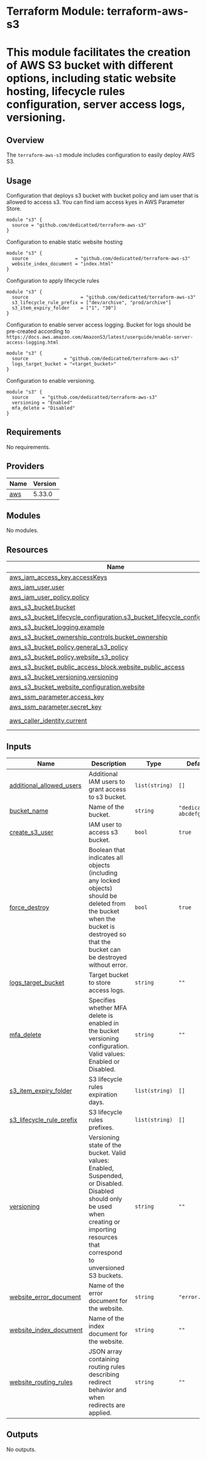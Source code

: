 # Terraform Module: terraform-aws-s3
# This module facilitates the creation of AWS S3 bucket with different options, including static website hosting, lifecycle rules configuration, server access logs, versioning.

## Overview
The `terraform-aws-s3` module includes configuration to easily deploy AWS S3. 

## Usage

Configuration that deploys s3 bucket with bucket policy and iam user that is allowed to access s3. You can find iam access kyes in AWS Parameter Store.
```hcl
module "s3" {
  source = "github.com/dedicatted/terraform-aws-s3"
}
```

Configuration to enable static website hosting
```hcl
module "s3" {
  source                 = "github.com/dedicatted/terraform-aws-s3"
  website_index_document = "index.html"
}
```

Configuration to apply lifecycle rules
```hcl
module "s3" {
  source                   = "github.com/dedicatted/terraform-aws-s3"
  s3_lifecycle_rule_prefix = ["dev/archive", "prod/archive"]
  s3_item_expiry_folder    = ["1", "30"]
}
```

Configuration to enable server access logging. Bucket for logs should be pre-created according to `https://docs.aws.amazon.com/AmazonS3/latest/userguide/enable-server-access-logging.html`
```hcl
module "s3" {
  source             = "github.com/dedicatted/terraform-aws-s3"
  logs_target_bucket = "<target_bucket>"
}
```

Configuration to enable versioning.
```hcl
module "s3" {
  source     = "github.com/dedicatted/terraform-aws-s3"
  versioning = "Enabled"
  mfa_delete = "Disabled"
}
```

## Requirements

No requirements.

## Providers

| Name | Version |
|------|---------|
| <a name="provider_aws"></a> [aws](#provider\_aws) | 5.33.0 |

## Modules

No modules.

## Resources

| Name | Type |
|------|------|
| [aws_iam_access_key.accessKeys](https://registry.terraform.io/providers/hashicorp/aws/latest/docs/resources/iam_access_key) | resource |
| [aws_iam_user.user](https://registry.terraform.io/providers/hashicorp/aws/latest/docs/resources/iam_user) | resource |
| [aws_iam_user_policy.policy](https://registry.terraform.io/providers/hashicorp/aws/latest/docs/resources/iam_user_policy) | resource |
| [aws_s3_bucket.bucket](https://registry.terraform.io/providers/hashicorp/aws/latest/docs/resources/s3_bucket) | resource |
| [aws_s3_bucket_lifecycle_configuration.s3_bucket_lifecycle_configuration](https://registry.terraform.io/providers/hashicorp/aws/latest/docs/resources/s3_bucket_lifecycle_configuration) | resource |
| [aws_s3_bucket_logging.example](https://registry.terraform.io/providers/hashicorp/aws/latest/docs/resources/s3_bucket_logging) | resource |
| [aws_s3_bucket_ownership_controls.bucket_ownership](https://registry.terraform.io/providers/hashicorp/aws/latest/docs/resources/s3_bucket_ownership_controls) | resource |
| [aws_s3_bucket_policy.general_s3_policy](https://registry.terraform.io/providers/hashicorp/aws/latest/docs/resources/s3_bucket_policy) | resource |
| [aws_s3_bucket_policy.website_s3_policy](https://registry.terraform.io/providers/hashicorp/aws/latest/docs/resources/s3_bucket_policy) | resource |
| [aws_s3_bucket_public_access_block.website_public_access](https://registry.terraform.io/providers/hashicorp/aws/latest/docs/resources/s3_bucket_public_access_block) | resource |
| [aws_s3_bucket_versioning.versioning](https://registry.terraform.io/providers/hashicorp/aws/latest/docs/resources/s3_bucket_versioning) | resource |
| [aws_s3_bucket_website_configuration.website](https://registry.terraform.io/providers/hashicorp/aws/latest/docs/resources/s3_bucket_website_configuration) | resource |
| [aws_ssm_parameter.access_key](https://registry.terraform.io/providers/hashicorp/aws/latest/docs/resources/ssm_parameter) | resource |
| [aws_ssm_parameter.secret_key](https://registry.terraform.io/providers/hashicorp/aws/latest/docs/resources/ssm_parameter) | resource |
| [aws_caller_identity.current](https://registry.terraform.io/providers/hashicorp/aws/latest/docs/data-sources/caller_identity) | data source |

## Inputs

| Name | Description | Type | Default | Required |
|------|-------------|------|---------|:--------:|
| <a name="input_additional_allowed_users"></a> [additional\_allowed\_users](#input\_additional\_allowed\_users) | Additional IAM users to grant access to s3 bucket. | `list(string)` | `[]` | no |
| <a name="input_bucket_name"></a> [bucket\_name](#input\_bucket\_name) | Name of the bucket. | `string` | `"dedicatted-abcdefg"` | no |
| <a name="input_create_s3_user"></a> [create\_s3\_user](#input\_create\_s3\_user) | IAM user to access s3 bucket. | `bool` | `true` | no |
| <a name="input_force_destroy"></a> [force\_destroy](#input\_force\_destroy) | Boolean that indicates all objects (including any locked objects) should be deleted from the bucket when the bucket is destroyed so that the bucket can be destroyed without error. | `bool` | `true` | no |
| <a name="input_logs_target_bucket"></a> [logs\_target\_bucket](#input\_logs\_target\_bucket) | Target bucket to store access logs. | `string` | `""` | no |
| <a name="input_mfa_delete"></a> [mfa\_delete](#input\_mfa\_delete) | Specifies whether MFA delete is enabled in the bucket versioning configuration. Valid values: Enabled or Disabled. | `string` | `""` | no |
| <a name="input_s3_item_expiry_folder"></a> [s3\_item\_expiry\_folder](#input\_s3\_item\_expiry\_folder) | S3 lifecycle rules expiration days. | `list(string)` | `[]` | no |
| <a name="input_s3_lifecycle_rule_prefix"></a> [s3\_lifecycle\_rule\_prefix](#input\_s3\_lifecycle\_rule\_prefix) | S3 lifecycle rules prefixes. | `list(string)` | `[]` | no |
| <a name="input_versioning"></a> [versioning](#input\_versioning) | Versioning state of the bucket. Valid values: Enabled, Suspended, or Disabled. Disabled should only be used when creating or importing resources that correspond to unversioned S3 buckets. | `string` | `""` | no |
| <a name="input_website_error_document"></a> [website\_error\_document](#input\_website\_error\_document) | Name of the error document for the website. | `string` | `"error.html"` | no |
| <a name="input_website_index_document"></a> [website\_index\_document](#input\_website\_index\_document) | Name of the index document for the website. | `string` | `""` | no |
| <a name="input_website_routing_rules"></a> [website\_routing\_rules](#input\_website\_routing\_rules) | JSON array containing routing rules describing redirect behavior and when redirects are applied. | `string` | `""` | no |

## Outputs

No outputs.
